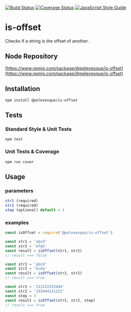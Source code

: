 [![Build Status](https://travis-ci.org/pelevesque/is-offset.svg?branch=master)](https://travis-ci.org/pelevesque/is-offset)
[![Coverage Status](https://coveralls.io/repos/github/pelevesque/is-offset/badge.svg?branch=master)](https://coveralls.io/github/pelevesque/is-offset?branch=master)
[![JavaScript Style Guide](https://img.shields.io/badge/code_style-standard-brightgreen.svg)](https://standardjs.com)

# is-offset

Checks if a string is the offset of another.

## Node Repository

[https://www.npmjs.com/package/@pelevesque/is-offset](https://www.npmjs.com/package/@pelevesque/is-offset)

## Installation

`npm install @pelevesque/is-offset`

## Tests

### Standard Style & Unit Tests

`npm test`

### Unit Tests & Coverage

`npm run cover`

## Usage

### parameters

```js
str1 (required)  
str2 (required)   
step (optional) default = 1
```

### examples

```js
const isOffset = require('@pelevesque/is-offset')
```

```js
const str1 = 'abcd'
const str2 = 'efgh'
const result = isOffset(str1, str2)
// result === false
```

```js
const str1 = 'abcd'
const str2 = 'bcda'
const result = isOffset(str1, str2)
// result === true
```

```js
const str1 = '111222333444'
const str2 = '333444111222'
const step = 3
const result = isOffset(str1, str2, step)
// result === true
```
